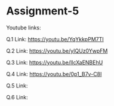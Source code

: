 # Assignment-5
Youtube links:

Q.1 Link: https://youtu.be/YqYkkpPM7TI

Q.2 Link: https://youtu.be/yIQUz0YwpFM

Q.3 Link: https://youtu.be/IlcXaENBEhU

Q.4 Link: https://youtu.be/0p1_B7v-C8I

Q.5 Link:

Q.6 Link:
